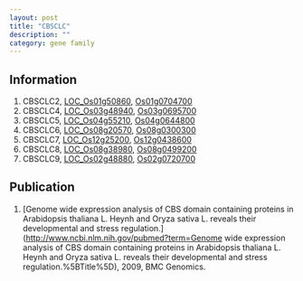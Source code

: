 ```yaml
---
layout: post
title: "CBSCLC"
description: ""
category: gene family
---
```


## Information
1. CBSCLC2, [LOC_Os01g50860](http://rice.plantbiology.msu.edu/cgi-bin/ORF_infopage.cgi?orf=LOC_Os01g50860), [Os01g0704700](http://rapdb.dna.affrc.go.jp/viewer/gbrowse_details/irgsp1?name=Os01g0704700)
2. CBSCLC4, [LOC_Os03g48940](http://rice.plantbiology.msu.edu/cgi-bin/ORF_infopage.cgi?orf=LOC_Os03g48940), [Os03g0695700](http://rapdb.dna.affrc.go.jp/viewer/gbrowse_details/irgsp1?name=Os03g0695700)
3. CBSCLC5, [LOC_Os04g55210](http://rice.plantbiology.msu.edu/cgi-bin/ORF_infopage.cgi?orf=LOC_Os04g55210), [Os04g0644800](http://rapdb.dna.affrc.go.jp/viewer/gbrowse_details/irgsp1?name=Os04g0644800)
4. CBSCLC6, [LOC_Os08g20570](http://rice.plantbiology.msu.edu/cgi-bin/ORF_infopage.cgi?orf=LOC_Os08g20570), [Os08g0300300](http://rapdb.dna.affrc.go.jp/viewer/gbrowse_details/irgsp1?name=Os08g0300300)
5. CBSCLC7, [LOC_Os12g25200](http://rice.plantbiology.msu.edu/cgi-bin/ORF_infopage.cgi?orf=LOC_Os12g25200), [Os12g0438600](http://rapdb.dna.affrc.go.jp/viewer/gbrowse_details/irgsp1?name=Os12g0438600)
6. CBSCLC8, [LOC_Os08g38980](http://rice.plantbiology.msu.edu/cgi-bin/ORF_infopage.cgi?orf=LOC_Os08g38980), [Os08g0499200](http://rapdb.dna.affrc.go.jp/viewer/gbrowse_details/irgsp1?name=Os08g0499200)
7. CBSCLC9, [LOC_Os02g48880](http://rice.plantbiology.msu.edu/cgi-bin/ORF_infopage.cgi?orf=LOC_Os02g48880), [Os02g0720700](http://rapdb.dna.affrc.go.jp/viewer/gbrowse_details/irgsp1?name=Os02g0720700)

## Publication
1. [Genome wide expression analysis of CBS domain containing proteins in Arabidopsis thaliana L. Heynh and Oryza sativa L. reveals their developmental and stress regulation.](http://www.ncbi.nlm.nih.gov/pubmed?term=Genome wide expression analysis of CBS domain containing proteins in Arabidopsis thaliana L. Heynh and Oryza sativa L. reveals their developmental and stress regulation.%5BTitle%5D), 2009, BMC Genomics.


